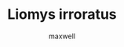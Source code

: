 ---
layout: post
author: maxwell
title: Liomys irroratus
description: 
tags: []
image: 
  feature: 
  credit: 
  creditlink: 
permalink: liomys-irroratus
---
